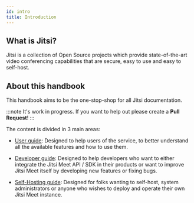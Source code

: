 ```yaml
---
id: intro
title: Introduction
---
```


## What is Jitsi?

Jitsi is a collection of Open Source projects which provide state-of-the-art video conferencing
capabilities that are secure, easy to use and easy to self-host.

## About this handbook

This handbook aims to be the one-stop-shop for all Jitsi documentation.

:::note It's work in progress.
If you want to help out please create a **Pull Request**!
:::

The content is divided in 3 main areas:

* [User guide](user-guide/user-guide.md): Designed to help users of the service, to better
understand all the available features and how to use them.

* [Developer guide](dev-guide/dev-guide.md): Designed to help developers who want to either
integrate the Jitsi Meet API / SDK in their products or want to improve Jitsi Meet
itself by developing new features or fixing bugs.

* [Self-Hosting guide](devops-guide/devops-guide.md): Designed for folks wanting to self-host, system administrators
or anyone who wishes to deploy and operate their own Jitsi Meet instance.
